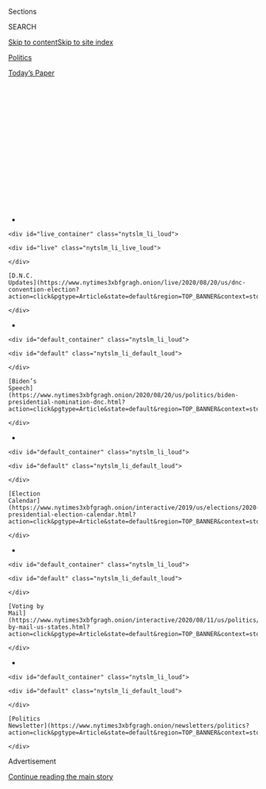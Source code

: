 <div id="app">

<div>

<div>

<div>

<div class="NYTAppHideMasthead css-1q2w90k e1suatyy0">

<div class="section css-ui9rw0 e1suatyy2">

<div class="css-eph4ug er09x8g0">

<div class="css-6n7j50">

</div>

<span class="css-1dv1kvn">Sections</span>

<div class="css-10488qs">

<span class="css-1dv1kvn">SEARCH</span>

</div>

[Skip to content](#site-content)[Skip to site
index](#site-index)

</div>

<div id="masthead-section-label" class="css-1wr3we4 eaxe0e00">

[Politics](https://www.nytimes3xbfgragh.onion/section/politics)

</div>

<div class="css-10698na e1huz5gh0">

</div>

</div>

<div id="masthead-bar-one" class="section hasLinks css-15hmgas e1csuq9d3">

<div class="css-uqyvli e1csuq9d0">

</div>

<div class="css-1uqjmks e1csuq9d1">

</div>

<div class="css-9e9ivx">

[](https://myaccount.nytimes3xbfgragh.onion/auth/login?response_type=cookie&client_id=vi)

</div>

<div class="css-1bvtpon e1csuq9d2">

[Today’s
Paper](https://www.nytimes3xbfgragh.onion/section/todayspaper)

</div>

</div>

</div>

</div>

<div data-aria-hidden="false">

<div id="site-content" data-role="main">

<div>

<div class="css-1aor85t" style="opacity:0.000000001;z-index:-1;visibility:hidden">

<div class="css-1hqnpie">

<div class="css-epjblv">

<span class="css-17xtcya">[Politics](/section/politics)</span><span class="css-x15j1o">|</span><span class="css-fwqvlz">Democrats
Nominate Harris for Vice President, as Obama Lashes
Trump</span>

</div>

<div class="css-k008qs">

<div class="css-1iwv8en">

<span class="css-18z7m18"></span>

<div>

</div>

</div>

<span class="css-1n6z4y">https://nyti.ms/3aEFUW5</span>

<div class="css-1705lsu">

<div class="css-4xjgmj">

<div class="css-4skfbu" data-role="toolbar" data-aria-label="Social Media Share buttons, Save button, and Comments Panel with current comment count" data-testid="share-tools">

  - 
  - 
  - 
  - 
    
    <div class="css-6n7j50">
    
    </div>

  - 
  - 

</div>

</div>

</div>

</div>

</div>

</div>

<div class="css-13pd83m">

<div id="NYT_TOP_BANNER_REGION">

<div>

<div id="styln-elections-notifications-menu" class="section css-l08pwh interactive-content interactive-size-medium">

<div class="css-17ih8de interactive-body">

<div class="nytslm_innerContainer" data-aria-live="polite">

<div class="nytslm_title">

</div>

  - 
    
    <div id="live_container" class="nytslm_li_loud">
    
    <div id="live" class="nytslm_li_live_loud">
    
    </div>
    
    [D.N.C.
    Updates](https://www.nytimes3xbfgragh.onion/live/2020/08/20/us/dnc-convention-election?action=click&pgtype=Article&state=default&region=TOP_BANNER&context=storylines_menu)
    
    </div>

  - 
    
    <div id="default_container" class="nytslm_li_loud">
    
    <div id="default" class="nytslm_li_default_loud">
    
    </div>
    
    [Biden’s
    Speech](https://www.nytimes3xbfgragh.onion/2020/08/20/us/politics/biden-presidential-nomination-dnc.html?action=click&pgtype=Article&state=default&region=TOP_BANNER&context=storylines_menu)
    
    </div>

  - 
    
    <div id="default_container" class="nytslm_li_loud">
    
    <div id="default" class="nytslm_li_default_loud">
    
    </div>
    
    [Election
    Calendar](https://www.nytimes3xbfgragh.onion/interactive/2019/us/elections/2020-presidential-election-calendar.html?action=click&pgtype=Article&state=default&region=TOP_BANNER&context=storylines_menu)
    
    </div>

  - 
    
    <div id="default_container" class="nytslm_li_loud">
    
    <div id="default" class="nytslm_li_default_loud">
    
    </div>
    
    [Voting by
    Mail](https://www.nytimes3xbfgragh.onion/interactive/2020/08/11/us/politics/vote-by-mail-us-states.html?action=click&pgtype=Article&state=default&region=TOP_BANNER&context=storylines_menu)
    
    </div>

  - 
    
    <div id="default_container" class="nytslm_li_loud">
    
    <div id="default" class="nytslm_li_default_loud">
    
    </div>
    
    [Politics
    Newsletter](https://www.nytimes3xbfgragh.onion/newsletters/politics?action=click&pgtype=Article&state=default&region=TOP_BANNER&context=storylines_menu)
    
    </div>

</div>

</div>

</div>

</div>

</div>

</div>

<div id="top-wrapper" class="css-1sy8kpn">

<div id="top-slug" class="css-l9onyx">

Advertisement

</div>

[Continue reading the main
story](#after-top)

<div class="ad top-wrapper" style="text-align:center;height:100%;display:block;min-height:250px">

<div id="top" class="place-ad" data-position="top" data-size-key="top">

</div>

</div>

<div id="after-top">

</div>

</div>

<div>

<div id="sponsor-wrapper" class="css-1hyfx7x">

<div id="sponsor-slug" class="css-19vbshk">

Supported by

</div>

[Continue reading the main
story](#after-sponsor)

<div id="sponsor" class="ad sponsor-wrapper" style="text-align:center;height:100%;display:block">

</div>

<div id="after-sponsor">

</div>

</div>

<div class="css-186x18t">

</div>

<div class="css-1vkm6nb ehdk2mb0">

# Democrats Nominate Harris for Vice President, as Obama Lashes Trump

</div>

Senator Kamala Harris became the first woman of color on a major party
ticket, while former President Barack Obama condemned President Trump by
name and issued a grim warning about the durability of American
democracy.

![<span class="css-16f3y1r e13ogyst0">Kamala Harris made history in
accepting her official nomination for the vice presidency: She became
the first woman of color to join a major party’s national
ticket.</span><span class="css-cch8ym"><span class="css-1dv1kvn">Credit</span><span class="css-cnj6d5 e1z0qqy90" itemprop="copyrightHolder"><span class="css-1ly73wi e1tej78p0">Credit...</span><span>Erin
Schaff/The New York
Times</span></span></span>](https://static01.graylady3jvrrxbe.onion/images/2020/09/19/us/politics/19vid-dnc-highlights-1/19vid-dnc-highlights-1-videoSixteenByNine3000-v4.jpg)

<div class="css-18e8msd">

<div class="css-pdw9fk epjyd6m0">

<div class="css-1txwxcy ey68jwv0" data-aria-hidden="true">

[![Astead W.
Herndon](https://static01.graylady3jvrrxbe.onion/images/2018/09/14/us/author-head-astead/author-head-astead-thumbLarge-v2.png
"Astead W. Herndon")](https://www.nytimes3xbfgragh.onion/by/astead-w-herndon)[![Lisa
Lerer](https://static01.graylady3jvrrxbe.onion/images/2018/09/11/us/politics/author-lisa-lerer/lisa-lerer-headshot-thumbLarge.png
"Lisa Lerer")](https://www.nytimes3xbfgragh.onion/by/lisa-lerer)

</div>

<div class="css-1baulvz">

By [<span class="css-1baulvz" itemprop="name">Astead W.
Herndon</span>](https://www.nytimes3xbfgragh.onion/by/astead-w-herndon)
and [<span class="css-1baulvz last-byline" itemprop="name">Lisa
Lerer</span>](https://www.nytimes3xbfgragh.onion/by/lisa-lerer)

</div>

</div>

  - 
    
    <div class="css-ld3wwf e16638kd2">
    
    Aug. 19,
    2020
    
    </div>

  - 
    
    <div class="css-4xjgmj">
    
    <div class="css-d8bdto" data-role="toolbar" data-aria-label="Social Media Share buttons, Save button, and Comments Panel with current comment count" data-testid="share-tools">
    
      - 
      - 
      - 
      - 
        
        <div class="css-6n7j50">
        
        </div>
    
      - 
      - 
    
    </div>
    
    </div>

</div>

</div>

<div class="section meteredContent css-1r7ky0e" name="articleBody" itemprop="articleBody">

<div class="css-1fanzo5 StoryBodyCompanionColumn">

<div class="css-53u6y8">

MILWAUKEE — Democrats formally nominated Senator Kamala Harris for the
vice presidency on Wednesday night, placing a woman of color on a major
party ticket for the first time and showcasing the diversity of race and
gender they believe will energize their coalition to defeat President
Trump in the fall.

The third night of the party’s national convention also featured a
striking repudiation of Mr. Trump by former President Barack Obama, a
break with the presidential custom of not criticizing a successor by
name. Mr. Obama praised Mr. Biden’s character, contrasting it with Mr.
Trump’s, and directed a portion of his remarks to voters undecided about
whom they will vote for, or whether they will vote at all.

“Donald Trump hasn’t grown into the job, because he can’t,” Mr. Obama
said, growing emotional at points as he talked about the challenges
facing the country and democracy. “The consequences of that failure are
severe. One hundred seventy thousand Americans dead. Millions of jobs
gone.”

A day after nominating [Joseph R. Biden
Jr.](https://www.nytimes3xbfgragh.onion/2020/08/20/us/politics/joe-biden-convention-speech.html),
a 77-year-old fixture of Washington establishment politics who served as
Mr. Obama’s vice president, Democrats tried to make the case that while
Mr. Biden would be one kind of change agent — a repudiation of Trumpism
— Ms. Harris would help steer the party in new directions and reflect
a changing America.

</div>

</div>

<div class="css-1fanzo5 StoryBodyCompanionColumn">

<div class="css-53u6y8">

Speeches by Mr. Obama, former Secretary of State Hillary Clinton,
Senator Elizabeth Warren and Speaker Nancy Pelosi were intended to
underscore the history-making moment of Ms. Harris’s nomination,
highlighting her uniquely American biography: A child of immigrants and
a graduate of a historically Black university, she is one of the few
women of color elected to the United States Senate.

“We’re at an inflection point,” Ms. Harris, 55, said as she formally
accepted the nomination. “The constant chaos leaves us adrift. The
incompetence makes us feel afraid. The callousness makes us feel alone.

“We can do better and deserve so much more. We must elect a president
who will bring something different, something better and do the
important work.”

Far more than the two previous nights, which centered on testimonials to
Mr. Biden’s character and empathy, the program focused on policy,
addressing issues like gun violence, climate change, affordable child
care and immigration. In videos, activists promoted Mr. Biden’s plans to
tackle a warming planet, and survivors of sexual assault and domestic
violence reminded viewers of his role in crafting the Violence Against
Women Act. The American child of a deported undocumented mother begged
the president to reunite families torn apart by his immigration policy.

In perhaps the most policy-heavy speech of the evening, Ms. Warren,
speaking from an early childhood learning center in her home state of
Massachusetts, praised Mr. Biden’s “really good plans.” She highlighted
his proposals to make child care more affordable, to provide universal
preschool and to raise wages for child care workers.

</div>

</div>

<div class="css-1fanzo5 StoryBodyCompanionColumn">

<div class="css-53u6y8">

Much of the evening was devoted to the power of women in politics. In a
week marking the hundredth anniversary of the 19th Amendment, which gave
women the right to vote, Ms. Pelosi and Mrs. Clinton, two of the most
influential women in politics, wore white as they delivered their
remarks, in homage to the suffragists. Both anointed Ms. Harris as a
successor of sorts, though they had declined to endorse her or any of
the other five women who sought the Democratic presidential nomination
during the primaries.

</div>

</div>

<div class="css-79elbk" data-testid="photoviewer-wrapper">

<div class="css-z3e15g" data-testid="photoviewer-wrapper-hidden">

</div>

<div class="css-1a48zt4 ehw59r15" data-testid="photoviewer-children">

![<span class="css-16f3y1r e13ogyst0" data-aria-hidden="true">Applause
was broadcast on a video screen at the site of Ms. Harris’s speech. The
convention has been conducted virtually because of the coronavirus
pandemic.</span><span class="css-cnj6d5 e1z0qqy90" itemprop="copyrightHolder"><span class="css-1ly73wi e1tej78p0">Credit...</span><span>Erin
Schaff/The New York
Times</span></span>](https://static01.graylady3jvrrxbe.onion/images/2020/08/19/us/politics/19dems-ledeall-screens2/merlin_175925307_d87bad76-6893-42cf-a751-6603f2d7f331-articleLarge.jpg?quality=75&auto=webp&disable=upscale)

</div>

</div>

<div class="css-1fanzo5 StoryBodyCompanionColumn">

<div class="css-53u6y8">

Yet, even as Democrats championed change, they promised to keep fighting
for policies to combat sexual assault and domestic violence and to
improve access to affordable child care. The prominent airtime given to
those issues underscores the influence Democratic women have gained
during the Trump era. Women have emerged as the backbone of the party,
shattering records for political giving, running for office in
unprecedented numbers and overwhelmingly voting for Democrats.

Wednesday night’s program, conducted virtually because of the
coronavirus pandemic, was a tribute to the constituencies that have
driven the party’s rise during the Trump administration — women,
minority voters, and young voters. While Ms. Harris was the evening’s
main attraction, the program featured remarks from several of the most
powerful women in the party, as well as Spanish-language speakers,
victims of gun violence and everyday Americans meant to represent
marginalized slices of the electorate. Like the previous evenings, the
night combined elements of an old-fashioned variety show, a telethon and
a political
event.

<div id="NYT_MAIN_CONTENT_1_REGION" class="css-9tf9ac">

<div>

<div id="styln-nfldraft-updates-block" class="section interactive-content interactive-size-medium css-1ftcdic">

<div class="css-17ih8de interactive-body">

<div id="styln-briefing-block">

<div class="briefing-block-header-section">

# [Latest Updates: 2020 Election](https://www.nytimes3xbfgragh.onion/live/2020/08/19/us/dnc-convention-election?action=click&pgtype=Article&state=default&region=MAIN_CONTENT_1&context=storylines_live_updates)

</div>

<div class="briefing-block-lb-items">

<div class="briefing-block-update-time">

[7h
ago](https://www.nytimes3xbfgragh.onion/live/2020/08/19/us/dnc-convention-election?action=click&pgtype=Article&state=default&region=MAIN_CONTENT_1&context=storylines_live_updates#night-3-featured-more-policy-a-focus-on-women-and-a-full-throated-rejection-of-trump-by-his-predecessor)

</div>

<div>

[Night 3 featured more policy, a focus on women and a full-throated
rejection of Trump by his
predecessor.](https://www.nytimes3xbfgragh.onion/live/2020/08/19/us/dnc-convention-election?action=click&pgtype=Article&state=default&region=MAIN_CONTENT_1&context=storylines_live_updates#night-3-featured-more-policy-a-focus-on-women-and-a-full-throated-rejection-of-trump-by-his-predecessor)

</div>

<div class="briefing-block-update-time">

[9h
ago](https://www.nytimes3xbfgragh.onion/live/2020/08/19/us/dnc-convention-election?action=click&pgtype=Article&state=default&region=MAIN_CONTENT_1&context=storylines_live_updates#trump-live-tweeted-obamas-speech-tonight-hell-appear-on-fox-news-right-before-bidens-tomorrow)

</div>

<div>

[Trump live-tweeted Obama’s speech tonight. He’ll appear on Fox News
right before Biden’s
tomorrow.](https://www.nytimes3xbfgragh.onion/live/2020/08/19/us/dnc-convention-election?action=click&pgtype=Article&state=default&region=MAIN_CONTENT_1&context=storylines_live_updates#trump-live-tweeted-obamas-speech-tonight-hell-appear-on-fox-news-right-before-bidens-tomorrow)

</div>

<div class="briefing-block-update-time">

[9h
ago](https://www.nytimes3xbfgragh.onion/live/2020/08/19/us/dnc-convention-election?action=click&pgtype=Article&state=default&region=MAIN_CONTENT_1&context=storylines_live_updates#advocates-for-domestic-violence-survivors-praised-biden-in-a-video)

</div>

<div>

[Advocates for domestic violence survivors praised Biden in a
video.](https://www.nytimes3xbfgragh.onion/live/2020/08/19/us/dnc-convention-election?action=click&pgtype=Article&state=default&region=MAIN_CONTENT_1&context=storylines_live_updates#advocates-for-domestic-violence-survivors-praised-biden-in-a-video)

</div>

</div>

<div class="briefing-block-footer">

<div class="briefing-block-footer-meta">

[See more
updates](https://www.nytimes3xbfgragh.onion/live/2020/08/19/us/dnc-convention-election?action=click&pgtype=Article&state=default&region=MAIN_CONTENT_1&context=storylines_live_updates)

</div>

</div>

</div>

</div>

</div>

</div>

</div>

The most unexpected development of the night came from Mr. Obama, whose
condemnation of Mr. Trump was a departure from his first turn on the
convention stage, in 2004, when he catapulted to national prominence
with a soaring manifesto of hope and national unity. On Wednesday, his
message was darker, a reflection of a country changed by crisis and a
party desperate to oust an incumbent president. He offered a grim
warning about the durability of American democracy.

“This president and those in power — those who benefit from keeping
things the way they are — they are counting on your cynicism,” Mr. Obama
said, addressing voters. “They know they can’t win you over with their
policies. So they’re hoping to make it as hard as possible for you to
vote, and to convince you that your vote doesn’t matter. That’s how they
win.”

Mr. Obama has largely held his fire for three and a half years as Mr.
Trump has gone after him relentlessly with fierce attacks and baseless
smears. And the former president has mostly stayed out of American
politics, other than occasionally offering advice and endorsements to
Democratic candidates. Many supporters have long wished that he would
speak out against Mr. Trump; on Wednesday he did, focusing chiefly on
the Republican’s approach to the pandemic, leadership and democracy.

</div>

</div>

<div class="css-1fanzo5 StoryBodyCompanionColumn">

<div class="css-53u6y8">

He said the effects of the coronavirus crisis had made clear the stakes
of stable leadership, and he cited the American deaths from the virus
that Mr. Trump has rarely acknowledged. He also alluded to some of Mr.
Trump’s most controversial moments, saying his actions had eroded
America’s standing throughout the world.

Mr. Obama delivered his remarks from the Museum of the American
Revolution in Philadelphia, in a room with the U.S. Constitution
displayed on its walls. The subtext was clear: The core of the nation’s
democracy was at stake.

“Do not let them take away your power,” Mr. Obama said. “Do not let them
take away your democracy.”

</div>

</div>

![<span class="css-16f3y1r e13ogyst0">Barack Obama criticized President
Trump in his comments at the Democratic National Convention, saying Mr.
Trump had shown “no interest” in using the office to help anyone but
“himself and his
friends.”</span><span class="css-cch8ym"><span class="css-1dv1kvn">Credit</span><span class="css-cnj6d5 e1z0qqy90" itemprop="copyrightHolder"><span class="css-1ly73wi e1tej78p0">Credit...</span><span>Democratic
National
Convention</span></span></span>](https://static01.graylady3jvrrxbe.onion/images/2020/08/20/us/politics/20dems-ledeall-obama-p1/19dems-ledeall-obama-videoSixteenByNine3000.jpg)

<div class="css-1fanzo5 StoryBodyCompanionColumn">

<div class="css-53u6y8">

In her acceptance speech, Ms. Harris wove her personal story with
policies that she said would improve the lives of all Americans “to
achieve the future we collectively want.” Ms. Harris, who is of Jamaican
and Indian descent, said her experiences would ensure that the
perspective of people long marginalized in America — African-Americans,
Asian-Americans, women, first-generation residents — would have a voice
at the highest levels of Mr. Biden’s administration.

She said she was committed to “a vision of our nation as a beloved
community — where all are welcome, no matter what we look like, where we
come from, or who we love.”

While the pandemic denied Ms. Harris, California’s junior senator, the
typical pomp that awaits any vice-presidential nominee — a clamoring
convention audience of thousands — it provided her a controlled setting
to reintroduce herself to the American people after her unsuccessful
presidential campaign. She delivered her remarks from Mr. Biden’s home
state of Delaware — rather than from Milwaukee, where the convention was
initially chosen to take place — and she was introduced by her sister
and niece, both of whom played key roles in her primary campaign, and
her stepdaughter.

Though voters selected Mr. Biden as their nominee over candidates who
made up the most diverse slate ever in a presidential primary race, he
has often been cast as a transitional figure, selling himself as an
elder statesman who can stabilize a country in crisis and restore a
sense of decency to government. Ms. Harris, meanwhile, was positioned
Wednesday night to represent the diverse electorate that Democrats have
long maintained will enshrine them in power, a forward-looking
complement to Mr. Biden’s steady hand.

</div>

</div>

<div class="css-1fanzo5 StoryBodyCompanionColumn">

<div class="css-53u6y8">

Many Democrats have speculated about the possibility of Mr. Biden’s
serving only one term if elected, and the selection of Ms. Harris as his
running mate installs her as the leading candidate for 2024 should he
choose not to run again.

Mrs. Clinton made the case for Mr. Biden and Ms. Harris as a team
offering policy and empathy, saying they could move the country forward
in areas such as housing and health care. She noted that Ms. Harris
would face attacks as a woman on the national ticket, but added, “I know
something about the slings and arrows she’ll face, and believe me, this
former district attorney and attorney general can handle them all.”

Making an urgent plea for Americans to turn out for this election, Mrs.
Clinton said: “This can’t be another woulda, coulda, shoulda election.
No matter what, vote. Vote like our lives and livelihoods are on the
line — because they are.”

On Wednesday, the program offered a diverse lineup of speakers, a
majority of whom were women. Former Representative Gabrielle Giffords of
Arizona, one of the country’s most vocal advocates for stricter gun
laws, delivered a moving plea for curbing gun violence. Other speakers
addressed climate change, immigration and economic policy. An emotional
video featuring an undocumented family in North Carolina was filmed
entirely in Spanish, with English subtitles.

In a halting speech, Ms. Giffords, who has struggled with speaking since
being shot in the head at a congressional event in 2011, urged viewers
to support Mr. Biden.

“Words once came easily, but today I struggle to speak. But I have not
lost my voice,” she said in a pretaped video. “We must elect Joe Biden.
He was there for me. He’ll be there for you, too.”

</div>

</div>

![<span class="css-16f3y1r e13ogyst0">On the third night of the
Democratic National Convention, Hillary Clinton endorsed Joe Biden and
made comedic reference to her own presidential campaign against Donald
J.
Trump.</span><span class="css-cch8ym"><span class="css-1dv1kvn">Credit</span><span class="css-cnj6d5 e1z0qqy90" itemprop="copyrightHolder"><span class="css-1ly73wi e1tej78p0">Credit...</span><span>Democratic
National
Convention</span></span></span>](https://static01.graylady3jvrrxbe.onion/images/2020/08/19/us/politics/19dems-ledeall-clinton/merlin_175921305_f4fc60ae-2cb5-4df9-85aa-fecf2dca8075-videoSixteenByNine3000.jpg)

<div class="css-1fanzo5 StoryBodyCompanionColumn">

<div class="css-53u6y8">

Yet Ms. Harris was the night’s unquestioned focus, showing signs of the
political prowess that once made her a top-tier presidential candidate.
During her campaign, she struggled to find a balance between the party’s
progressive and moderate wings, and failed to deliver a consistent
message on policy.

</div>

</div>

<div class="css-1fanzo5 StoryBodyCompanionColumn">

<div class="css-53u6y8">

While Democratic activists and political insiders pressured Mr. Biden to
showcase his commitment to diversity by selecting a Black or Latino
running mate, Democratic voters have rarely placed the same importance
on representation, even at a moment of rapidly changing national views
on race and gender.

During the primary race, [many Black voters expressed
disenchantment](https://www.nytimes3xbfgragh.onion/2019/11/25/us/politics/2020-election-black-voters.html)
with the idea that racial representation equated to change, and that
they should automatically support a candidate who looked like them. But
with Ms. Harris on the ballot, some Democrats believe that turnout among
minority voters may be higher, and that the same voters who overlooked
her as a presidential candidate will be inspired by her as a running
mate.

But for all the embrace of Ms. Harris for symbolizing a new era of
Democratic politics, there was little on Wednesday night to suggest that
her ascension would lead to a break from mainstream party orthodoxy. A
former prosecutor and California attorney general, she supported ideas
like the expansive Green New Deal to combat climate change during her
presidential bid but rejected left-wing litmus tests such as “Medicare
for all” and higher taxes for the wealthiest Americans.

On issues such as racial equality, her proposed solutions mimicked the
policies of Mr. Obama and Mrs. Clinton, not those of the activists who
pushed the Democratic Party leftward in recent years.

That did not stop Mr. Trump from trying to use her nomination as a
moment to sow division. “BUT DIDN’T SHE CALL HIM A RACIST??? DIDN’T SHE
SAY HE WAS INCOMPETENT???” the president tweeted, one of several
all-caps messages he sent during her and Mr. Obama’s remarks.

Ms. Harris herself had a few zingers for Mr. Trump, harking back to her
years as a prosecutor fighting gangs, big banks and for-profit colleges.
“I know a predator when I see one,” she
said.

</div>

</div>

<div>

</div>

</div>

<div>

</div>

<div>

</div>

<div id="NYT_BELOW_MAIN_CONTENT_REGION">

<div>

<div id="STLYN_guide_v1_STYLN_guide_a" class="section css-l08pwh interactive-content interactive-size-medium">

<div class="css-17ih8de interactive-body">

<div class="g-story g-freebird g-max-limit" data-preview-slug="styln-scroll-guide">

</div>

<div id="g-electionguide-id" class="g-electionguide">

<div class="g-electionguide-container">

<div class="g-electionguide-wrapper">

<div class="g-electionguide-logo">

</div>

# Our 2020 Election Guide

Updated Aug. 20, 2020

  - 
    
    -----
    
    ## Convention Recap
    
      - Joe Biden accepted the Democratic nomination, urging Americans
        to have faith that they could [“overcome this season of
        darkness.”](https://www.nytimes3xbfgragh.onion/2020/08/20/us/politics/Joe-Biden-accepts-democratic-nomination.html?action=click&pgtype=Article&state=default&region=BELOW_MAIN_CONTENT&context=storylines_guide)

  - 
    
    -----
    
    ## News Analysis
    
      - Looming over Mr. Biden’s nomination was the ever-present shadow
        of another man who’s poised to dominate the campaign: [Donald J.
        Trump](https://www.nytimes3xbfgragh.onion/2020/08/20/us/politics/biden-dnc-speech-trump.html?action=click&pgtype=Article&state=default&region=BELOW_MAIN_CONTENT&context=storylines_guide).

  - 
    
    -----
    
    ## Keep Up With Our Coverage
    
      - Get an
        [email](https://www.nytimes3xbfgragh.onion/newsletters/politics?action=click&pgtype=Article&state=default&region=BELOW_MAIN_CONTENT&context=storylines_guide)
        recapping the day’s news
    
    <!-- end list -->
    
      - Download our mobile app on
        [iOS](https://apps.apple.com/us/app/nytimes/id284862083?ls=1&mat_click_id=5c79ae7455014fd1bd66b5610c05b8f2-20191112-16948&referrer=mat_click_id%3D5c79ae7455014fd1bd66b5610c05b8f2-20191112-16948%26link_click_id%3D722930677036718082)
        and
        [Android](http://a.localytics.com/android?id=com.nytimes.android&referrer=utm_source%3Dother_nyt_mobile_web%26utm_medium%3DWeb%2520page%26utm_term%3DGeneral%2520Mobile%2520Page%26utm_campaign%3DNYT%2520Mobile%2520General%2520Page)
        and turn on Breaking News and Politics alerts

</div>

</div>

</div>

</div>

</div>

</div>

</div>

<div>

</div>

<div>

<div id="bottom-wrapper" class="css-1ede5it">

<div id="bottom-slug" class="css-l9onyx">

Advertisement

</div>

[Continue reading the main
story](#after-bottom)

<div id="bottom" class="ad bottom-wrapper" style="text-align:center;height:100%;display:block;min-height:90px">

</div>

<div id="after-bottom">

</div>

</div>

</div>

</div>

</div>

## Site Index

<div>

</div>

## Site Information Navigation

  - [© <span>2020</span> <span>The New York Times
    Company</span>](https://help.nytimes3xbfgragh.onion/hc/en-us/articles/115014792127-Copyright-notice)

<!-- end list -->

  - [NYTCo](https://www.nytco.com/)
  - [Contact
    Us](https://help.nytimes3xbfgragh.onion/hc/en-us/articles/115015385887-Contact-Us)
  - [Work with us](https://www.nytco.com/careers/)
  - [Advertise](https://nytmediakit.com/)
  - [T Brand Studio](http://www.tbrandstudio.com/)
  - [Your Ad
    Choices](https://www.nytimes3xbfgragh.onion/privacy/cookie-policy#how-do-i-manage-trackers)
  - [Privacy](https://www.nytimes3xbfgragh.onion/privacy)
  - [Terms of
    Service](https://help.nytimes3xbfgragh.onion/hc/en-us/articles/115014893428-Terms-of-service)
  - [Terms of
    Sale](https://help.nytimes3xbfgragh.onion/hc/en-us/articles/115014893968-Terms-of-sale)
  - [Site
    Map](https://spiderbites.nytimes3xbfgragh.onion)
  - [Help](https://help.nytimes3xbfgragh.onion/hc/en-us)
  - [Subscriptions](https://www.nytimes3xbfgragh.onion/subscription?campaignId=37WXW)

</div>

</div>

</div>

</div>

